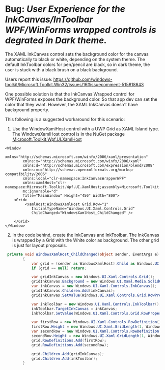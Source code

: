 
# __Bug__: _User Experience for the InkCanvas/InToolbar WPF/WinForms wrapped controls is degrated in Dark theme._

The XAML InkCanvas control sets the background color for the canvas automatically to black or white, depending on the system theme. The default InkToolbar colors for pen/pencil are black, so in dark theme, the user is stuck with a black brush on a black background. 

Users report this issue: https://github.com/windows-toolkit/Microsoft.Toolkit.Win32/issues/16#issuecomment-515818643 

One possible solution is that the InkCanvas Wrapped control for WPF/WinForms exposes the background color. So that app dev can set the color that they want.  However, the XAML InkCanvas doesn't have background property. 

This following is a suggested workaround for this scenario:

1. Use the WindowXamlHost control with a UWP Grid as XAML Island type. The WindowsXamlHost control is in the NuGet package [Microsoft.Toolkit.Wpf.UI.XamlHost](https://www.nuget.org/packages/Microsoft.Toolkit.Wpf.UI.XamlHost/6.0.0-preview6.4)
```xaml
<Window
        xmlns="http://schemas.microsoft.com/winfx/2006/xaml/presentation"
        xmlns:x="http://schemas.microsoft.com/winfx/2006/xaml"
        xmlns:d="http://schemas.microsoft.com/expression/blend/2008"
        xmlns:mc="http://schemas.openxmlformats.org/markup-compatibility/2006"
        xmlns:local="clr-namespace:InkCanvasWrapperWPF"
        xmlns:xamlHost="clr-namespace:Microsoft.Toolkit.Wpf.UI.XamlHost;assembly=Microsoft.Toolkit.Wpf.UI.XamlHost"
        mc:Ignorable="d"
        Title="MainWindow" Height="450" Width="800">
    <Grid>
         <xamlHost:WindowsXamlHost Grid.Row="1"
            InitialTypeName="Windows.UI.Xaml.Controls.Grid" 
            ChildChanged="WindowsXamlHost_ChildChanged" />

    </Grid>
</Window>
```
2. In the code behind, create the InkCanvas and InkToolbar. The InkCanvas is wrapped by a Grid with the White color as background. The other grid is just for layout proposals.

```cs
 private void WindowsXamlHost_ChildChanged(object sender, EventArgs e)
        {
            var grid = (sender as WindowsXamlHost).Child as Windows.UI.Xaml.Controls.Grid;
            if (grid == null) return;

            var gridInkCanvas = new Windows.UI.Xaml.Controls.Grid();
            gridInkCanvas.Background = new Windows.UI.Xaml.Media.SolidColorBrush(Windows.UI.Colors.White);
            var inkCanvas = new Windows.UI.Xaml.Controls.InkCanvas();
            gridInkCanvas.Children.Add(inkCanvas);
            gridInkCanvas.SetValue(Windows.UI.Xaml.Controls.Grid.RowProperty, 1);

            var inkToolbar = new Windows.UI.Xaml.Controls.InkToolbar();
            inkToolbar.TargetInkCanvas = inkCanvas;
            inkToolbar.SetValue(Windows.UI.Xaml.Controls.Grid.RowProperty, 0);

            var firstRow = new Windows.UI.Xaml.Controls.RowDefinition();
            firstRow.Height = new Windows.UI.Xaml.GridLength(1, Windows.UI.Xaml.GridUnitType.Auto);
            var secondRow = new Windows.UI.Xaml.Controls.RowDefinition();
            secondRow.Height = new Windows.UI.Xaml.GridLength(1, Windows.UI.Xaml.GridUnitType.Star);
            grid.RowDefinitions.Add(firstRow);
            grid.RowDefinitions.Add(secondRow);

            grid.Children.Add(gridInkCanvas);
            grid.Children.Add(inkToolbar);
        }
```




